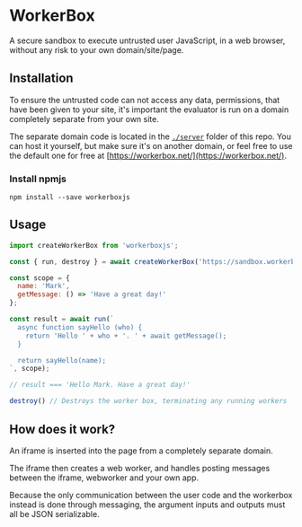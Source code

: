 # WorkerBox
A secure sandbox to execute untrusted user JavaScript, in a web browser, without any risk to your own domain/site/page.

## Installation
To ensure the untrusted code can not access any data, permissions,  that have been given to your site, it's important the evaluator is run on a domain completely separate from your own site.

The separate domain code is located in the [`./server`](./server) folder of this repo. You can host it yourself, but make sure it's on another domain, or feel free to use the default one for free at [https://workerbox.net/](https://workerbox.net/).

### Install npmjs
```
npm install --save workerboxjs
```

## Usage
```javascript
import createWorkerBox from 'workerboxjs';

const { run, destroy } = await createWorkerBox('https://sandbox.workerbox.net/');

const scope = {
  name: 'Mark',
  getMessage: () => 'Have a great day!'
};

const result = await run(`
  async function sayHello (who) {
    return 'Hello ' + who + '. ' + await getMessage();
  }

  return sayHello(name);
`, scope);

// result === 'Hello Mark. Have a great day!'

destroy() // Destroys the worker box, terminating any running workers
```

## How does it work?
An iframe is inserted into the page from a completely separate domain.

The iframe then creates a web worker, and handles posting messages between the iframe, webworker and your own app.

Because the only communication between the user code and the workerbox instead is done through messaging, the argument inputs and outputs must all be JSON serializable.
